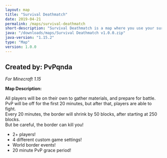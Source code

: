 ```yaml
---
layout: map
title: "Survival Deathmatch"
date: 2019-04-21
permalink: /maps/survival-deathmatch
short-description: "Survival Deathmatch is a map where you use your survival skills to win this PvP minigame!"
java: "/downloads/maps/Survival Deathmatch v1.0.0.zip"
java-version: "1.15.2"
type: "Map"
version: 1.0.0
---
```

Created by: PvPqnda
-
*For Minecraft 1.15*

**Map Description:**

All players will be on their own to gather materials, and prepare for battle.<br>
PvP will be off for the first 20 minutes, but after that, players are able to fight.<br>
Every 20 minutes, the border will shrink by 50 blocks, after starting at 250 blocks.<br>
But be careful, the border can kill you!

- 2+ players!
- 4 different custom game settings!
- World border events!
- 20 minute PvP grace period!